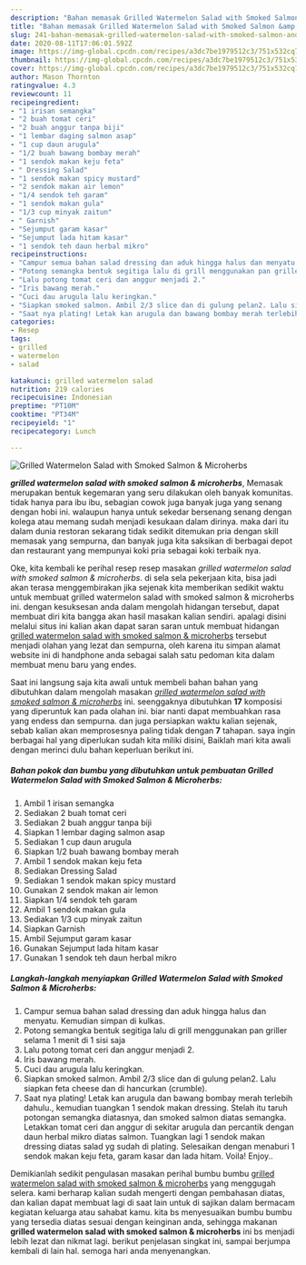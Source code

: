 ```yaml
---
description: "Bahan memasak Grilled Watermelon Salad with Smoked Salmon &amp;amp; Microherbs yang Lezat"
title: "Bahan memasak Grilled Watermelon Salad with Smoked Salmon &amp;amp; Microherbs yang Lezat"
slug: 241-bahan-memasak-grilled-watermelon-salad-with-smoked-salmon-and-amp-microherbs-yang-lezat
date: 2020-08-11T17:06:01.592Z
image: https://img-global.cpcdn.com/recipes/a3dc7be1979512c3/751x532cq70/grilled-watermelon-salad-with-smoked-salmon-microherbs-foto-resep-utama.jpg
thumbnail: https://img-global.cpcdn.com/recipes/a3dc7be1979512c3/751x532cq70/grilled-watermelon-salad-with-smoked-salmon-microherbs-foto-resep-utama.jpg
cover: https://img-global.cpcdn.com/recipes/a3dc7be1979512c3/751x532cq70/grilled-watermelon-salad-with-smoked-salmon-microherbs-foto-resep-utama.jpg
author: Mason Thornton
ratingvalue: 4.3
reviewcount: 11
recipeingredient:
- "1 irisan semangka"
- "2 buah tomat ceri"
- "2 buah anggur tanpa biji"
- "1 lembar daging salmon asap"
- "1 cup daun arugula"
- "1/2 buah bawang bombay merah"
- "1 sendok makan keju feta"
- " Dressing Salad"
- "1 sendok makan spicy mustard"
- "2 sendok makan air lemon"
- "1/4 sendok teh garam"
- "1 sendok makan gula"
- "1/3 cup minyak zaitun"
- " Garnish"
- "Sejumput garam kasar"
- "Sejumput lada hitam kasar"
- "1 sendok teh daun herbal mikro"
recipeinstructions:
- "Campur semua bahan salad dressing dan aduk hingga halus dan menyatu. Kemudian simpan di kulkas."
- "Potong semangka bentuk segitiga lalu di grill menggunakan pan griller selama 1 menit di 1 sisi saja"
- "Lalu potong tomat ceri dan anggur menjadi 2."
- "Iris bawang merah."
- "Cuci dau arugula lalu keringkan."
- "Siapkan smoked salmon. Ambil 2/3 slice dan di gulung pelan2. Lalu siapkan feta cheese dan di hancurkan (crumble)."
- "Saat nya plating! Letak kan arugula dan bawang bombay merah terlebih dahulu., kemudian tuangkan 1 sendok makan dressing. Stelah itu taruh potongan semangka diatasnya, dan smoked salmon diatas semangka. Letakkan tomat ceri dan anggur di sekitar arugula dan percantik dengan daun herbal mikro diatas salmon. Tuangkan lagi 1 sendok makan dressing diatas salad yg sudah di plating. Selesaikan dengan menaburi 1 sendok makan keju feta, garam kasar dan lada hitam. Voila! Enjoy.."
categories:
- Resep
tags:
- grilled
- watermelon
- salad

katakunci: grilled watermelon salad 
nutrition: 219 calories
recipecuisine: Indonesian
preptime: "PT10M"
cooktime: "PT34M"
recipeyield: "1"
recipecategory: Lunch

---
```



![Grilled Watermelon Salad with Smoked Salmon &amp; Microherbs](https://img-global.cpcdn.com/recipes/a3dc7be1979512c3/751x532cq70/grilled-watermelon-salad-with-smoked-salmon-microherbs-foto-resep-utama.jpg)

<b><i>grilled watermelon salad with smoked salmon &amp; microherbs</i></b>, Memasak merupakan bentuk kegemaran yang seru dilakukan oleh banyak komunitas. tidak hanya para ibu ibu, sebagian cowok juga banyak juga yang senang dengan hobi ini. walaupun hanya untuk sekedar bersenang senang dengan kolega atau memang sudah menjadi kesukaan dalam dirinya. maka dari itu dalam dunia restoran sekarang tidak sedikit ditemukan pria dengan skill memasak yang sempurna, dan banyak juga kita saksikan di berbagai depot dan restaurant yang mempunyai koki pria sebagai koki terbaik nya.

Oke, kita kembali ke perihal resep resep masakan <i>grilled watermelon salad with smoked salmon &amp; microherbs</i>. di sela sela pekerjaan kita, bisa jadi akan terasa menggembirakan jika sejenak kita memberikan sedikit waktu untuk membuat grilled watermelon salad with smoked salmon &amp; microherbs ini. dengan kesuksesan anda dalam mengolah hidangan tersebut, dapat membuat diri kita bangga akan hasil masakan kalian sendiri. apalagi disini melalui situs ini kalian akan dapat saran saran untuk membuat hidangan <u>grilled watermelon salad with smoked salmon &amp; microherbs</u> tersebut menjadi olahan yang lezat dan sempurna, oleh karena itu simpan alamat website ini di handphone anda sebagai salah satu pedoman kita dalam membuat menu baru yang endes.




Saat ini langsung saja kita awali untuk membeli bahan bahan yang dibutuhkan dalam mengolah masakan <u><i>grilled watermelon salad with smoked salmon &amp; microherbs</i></u> ini. seenggaknya dibutuhkan <b>17</b> komposisi yang diperuntuk kan pada olahan ini. biar nanti dapat membuahkan rasa yang endess dan sempurna. dan juga persiapkan waktu kalian sejenak, sebab kalian akan memprosesnya paling tidak dengan <b>7</b> tahapan. saya ingin berbagai hal yang diperlukan sudah kita miliki disini, Baiklah mari kita awali dengan merinci dulu bahan keperluan berikut ini.

<!--inarticleads1-->

##### Bahan pokok dan bumbu yang dibutuhkan untuk pembuatan Grilled Watermelon Salad with Smoked Salmon &amp; Microherbs:

1. Ambil 1 irisan semangka
1. Sediakan 2 buah tomat ceri
1. Sediakan 2 buah anggur tanpa biji
1. Siapkan 1 lembar daging salmon asap
1. Sediakan 1 cup daun arugula
1. Siapkan 1/2 buah bawang bombay merah
1. Ambil 1 sendok makan keju feta
1. Sediakan  Dressing Salad
1. Sediakan 1 sendok makan spicy mustard
1. Gunakan 2 sendok makan air lemon
1. Siapkan 1/4 sendok teh garam
1. Ambil 1 sendok makan gula
1. Sediakan 1/3 cup minyak zaitun
1. Siapkan  Garnish
1. Ambil Sejumput garam kasar
1. Gunakan Sejumput lada hitam kasar
1. Gunakan 1 sendok teh daun herbal mikro




<!--inarticleads2-->

##### Langkah-langkah menyiapkan Grilled Watermelon Salad with Smoked Salmon &amp; Microherbs:

1. Campur semua bahan salad dressing dan aduk hingga halus dan menyatu. Kemudian simpan di kulkas.
1. Potong semangka bentuk segitiga lalu di grill menggunakan pan griller selama 1 menit di 1 sisi saja
1. Lalu potong tomat ceri dan anggur menjadi 2.
1. Iris bawang merah.
1. Cuci dau arugula lalu keringkan.
1. Siapkan smoked salmon. Ambil 2/3 slice dan di gulung pelan2. Lalu siapkan feta cheese dan di hancurkan (crumble).
1. Saat nya plating! Letak kan arugula dan bawang bombay merah terlebih dahulu., kemudian tuangkan 1 sendok makan dressing. Stelah itu taruh potongan semangka diatasnya, dan smoked salmon diatas semangka. Letakkan tomat ceri dan anggur di sekitar arugula dan percantik dengan daun herbal mikro diatas salmon. Tuangkan lagi 1 sendok makan dressing diatas salad yg sudah di plating. Selesaikan dengan menaburi 1 sendok makan keju feta, garam kasar dan lada hitam. Voila! Enjoy..




Demikianlah sedikit pengulasan masakan perihal bumbu bumbu <u>grilled watermelon salad with smoked salmon &amp; microherbs</u> yang menggugah selera. kami berharap kalian sudah mengerti dengan pembahasan diatas, dan kalian dapat membuat lagi di saat lain untuk di sajikan dalam bermacam kegiatan keluarga atau sahabat kamu. kita bs menyesuaikan bumbu bumbu yang tersedia diatas sesuai dengan keinginan anda, sehingga makanan <b>grilled watermelon salad with smoked salmon &amp; microherbs</b> ini bs menjadi lebih lezat dan nikmat lagi. berikut penjelasan singkat ini, sampai berjumpa kembali di lain hal. semoga hari anda menyenangkan.
